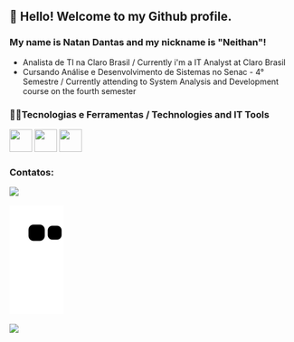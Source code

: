 ## 👋 Hello! Welcome to my Github profile.
### My name is Natan Dantas and my nickname is "Neithan"!

- Analista de TI na Claro Brasil / Currently i'm a IT Analyst at Claro Brasil
- Cursando Análise e Desenvolvimento de Sistemas no Senac - 4° Semestre / Currently attending to System Analysis and Development course on the fourth semester

### 🧑‍💻Tecnologias e Ferramentas / Technologies and IT Tools

<img src="https://cdn.jsdelivr.net/gh/devicons/devicon/icons/mysql/mysql-original.svg" width="40" height="40" /> <img src="https://cdn.jsdelivr.net/gh/devicons/devicon/icons/vscode/vscode-original.svg" width="40" height="40"/> <img src="https://cdn.jsdelivr.net/gh/devicons/devicon/icons/googlecloud/googlecloud-original.svg" width="40" height="40"/>
          

### Contatos:

<div>
<a href="https://www.linkedin.com/in/natan-dantas-b33ba0210/" target="_blank"><img src="https://img.shields.io/badge/-LinkedIn-%230077B5?style=for-the-badge&logo=linkedin&logoColor=white" target="_blank"></a>
<div/>

![Snake animation](https://github.com/NatanDantas/NatanDantas/blob/output/github-contribution-grid-snake.svg)
  
[![](https://visitcount.itsvg.in/api?id=JoseNatanDantas&label=Profile%20Views&pretty=true)](https://visitcount.itsvg.in)
